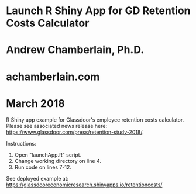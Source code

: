 # Launch R Shiny App for GD Retention Costs Calculator
# Andrew Chamberlain, Ph.D.
# achamberlain.com
# March 2018

R Shiny app example for Glassdoor's employee retention costs calculator. Please see associated news release here: https://www.glassdoor.com/press/retention-study-2018/.

Instructions:

1. Open "launchApp.R" script. 
2. Change working directory on line 4.
3. Run code on lines 7-12. 

See deployed example at: https://glassdooreconomicresearch.shinyapps.io/retentioncosts/
